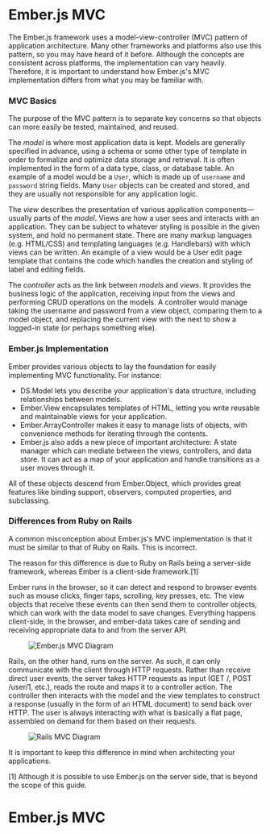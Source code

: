# Ember.js MVC

The Ember.js framework uses a model-view-controller (MVC) pattern of application architecture. Many other frameworks and platforms also use this pattern, so you may have heard of it before. Although the concepts are consistent across platforms, the implementation can vary heavily. Therefore, it is important to understand how Ember.js's MVC implementation differs from what you may be familiar with.

### MVC Basics

The purpose of the MVC pattern is to separate key concerns so that objects can more easily be tested, maintained, and reused.

The *model* is where most application data is kept. Models are generally specified in advance, using a schema or some other type of template in order to formalize and optimize data storage and retrieval. It is often implemented in the form of a data type, class, or database table. An example of a model would be a `User`, which is made up of `username` and `password` string fields. Many `User` objects can be created and stored, and they are usually not responsible for any application logic.

The *view* describes the presentation of various application components—usually parts of the *model*. Views are how a user sees and interacts with an application. They can be subject to whatever styling is possible in the given system, and hold no permanent state. There are many markup languages (e.g. HTML/CSS) and templating languages (e.g. Handlebars) with which views can be written. An example of a view would be a User edit page template that contains the code which handles the creation and styling of label and editing fields.

The *controller* acts as the link between *models* and *views*. It provides the business logic of the application, receiving input from the views and performing CRUD operations on the models. A controller would manage taking the username and password from a view object, comparing them to a model object, and replacing the current view with the next to show a logged-in state (or perhaps something else).


### Ember.js Implementation

Ember provides various objects to lay the foundation for easily implementing MVC functionality. For instance:

* DS.Model lets you describe your application's data structure, including relationships between models.
* Ember.View encapsulates templates of HTML, letting you write reusable and maintainable views for your application.
* Ember.ArrayController makes it easy to manage lists of objects, with convenience methods for iterating through the contents.
* Ember.js also adds a new piece of important architecture: A state manager which can mediate between the views, controllers, and data store. It can act as a map of your application and handle transitions as a user moves through it.

All of these objects descend from Ember.Object, which provides great features like binding support, observers, computed properties, and subclassing.


### Differences from Ruby on Rails

A common misconception about Ember.js's MVC implementation is that it must be similar to that of Ruby on Rails. This is incorrect. 

The reason for this difference is due to Ruby on Rails being a server-side framework, whereas Ember is a client-side framework.[1]

Ember runs in the browser, so it can detect and respond to browser events such as mouse clicks, finger taps, scrolling, key presses, etc. The view objects that receive these events can then send them to controller objects, which can work with the data model to save changes. Everything happens client-side, in the browser, and ember-data takes care of sending and receiving appropriate data to and from the server API.

<figure>
  <img alt="Ember.js MVC Diagram" src="/images/ember_mvc/embermvc.png">
</figure>

Rails, on the other hand, runs on the server. As such, it can only communicate with the client through HTTP requests. Rather than receive direct user events, the server takes HTTP requests as input (GET /, POST /user/1, etc.), reads the route and maps it to a controller action. The controller then interacts with the model and the view templates to construct a response (usually in the form of an HTML document) to send back over HTTP. The user is always interacting with what is basically a flat page, assembled on demand for them based on their requests.

<figure>
  <img alt="Rails MVC Diagram" src="/images/ember_mvc/railsmvc.png">
</figure>

It is important to keep this difference in mind when architecting your applications. 

[1] Although it is possible to use Ember.js on the server side, that is beyond the scope of this guide.
# Ember.js MVC